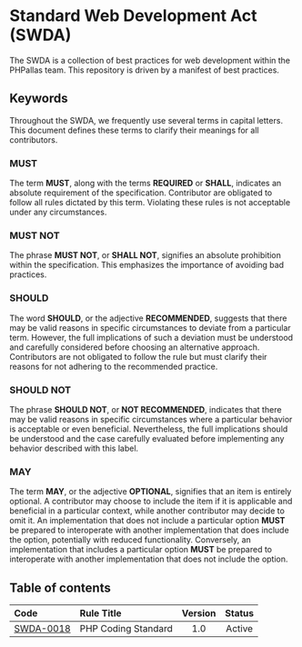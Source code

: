 # Standard Web Development Act (SWDA)

The SWDA is a collection of best practices for web development within the PHPallas team. This repository is driven by a manifest of best practices.

## Keywords

Throughout the SWDA, we frequently use several terms in capital letters. This document defines these terms to clarify their meanings for all contributors.

### MUST

The term **MUST**, along with the terms **REQUIRED** or **SHALL**, indicates an absolute requirement of the specification. Contributor are obligated to follow all rules dictated by this term. Violating these rules is not acceptable under any circumstances.


### MUST NOT

The phrase **MUST NOT**, or **SHALL NOT**, signifies an absolute prohibition within the specification. This emphasizes the importance of avoiding bad practices.

### SHOULD

The word **SHOULD**, or the adjective **RECOMMENDED**, suggests that there may be valid reasons in specific circumstances to deviate from a particular term. However, the full implications of such a deviation must be understood and carefully considered before choosing an alternative approach. Contributors are not obligated to follow the rule but must clarify their reasons for not adhering to the recommended practice.

### SHOULD NOT

The phrase **SHOULD NOT**, or **NOT RECOMMENDED**, indicates that there may be valid reasons in specific circumstances where a particular behavior is acceptable or even beneficial. Nevertheless, the full implications should be understood and the case carefully evaluated before implementing any behavior described with this label.

### MAY

The term **MAY**, or the adjective **OPTIONAL**, signifies that an item is entirely optional. A contributor may choose to include the item if it is applicable and beneficial in a particular context, while another contributor may decide to omit it. An implementation that does not include a particular option **MUST** be prepared to interoperate with another implementation that does include the option, potentially with reduced functionality. Conversely, an implementation that includes a particular option **MUST** be prepared to interoperate with another implementation that does not include the option.


## Table of contents

| Code                                                                                                                     | Rule Title                                                     | Version | Status      |
|:-------------------------------------------------------------------------------------------------------------------------|:---------------------------------------------------------------|:-------:|:-----------:|
| [SWDA-0018](https://github.com/PHPallas/Standards/blob/bd4bd09d4c267a176c19dff6569222fdbf972249/PHP/Coding-Standards.md) | PHP Coding Standard                                            | 1.0       | Active      |


